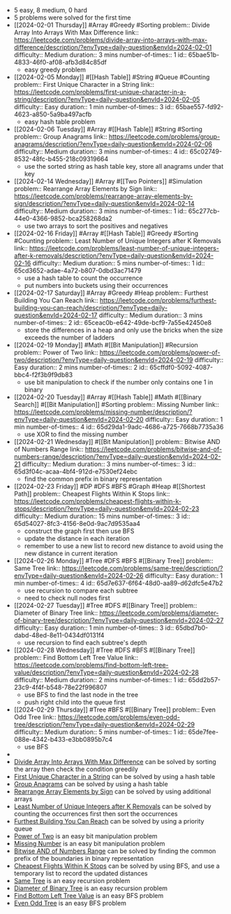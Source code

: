 - 5 easy, 8 medium, 0 hard
- 5 problems were solved for the first time
- [[2024-02-01 Thursday]] #Array #Greedy #Sorting 
  problem:: Divide Array Into Arrays With Max Difference
  link:: https://leetcode.com/problems/divide-array-into-arrays-with-max-difference/description/?envType=daily-question&envId=2024-02-01
  difficulty:: Medium
  duration:: 3 mins
  number-of-times:: 1
  id:: 65bae51b-4833-46f0-af08-afb3d84c85df
	- easy greedy problem
- [[2024-02-05 Monday]] #[[Hash Table]] #String #Queue #Counting 
  problem:: First Unique Character in a String
  link:: https://leetcode.com/problems/first-unique-character-in-a-string/description/?envType=daily-question&envId=2024-02-05
  difficulty:: Easy
  duration:: 1 min
  number-of-times:: 3
  id:: 65bae557-fd92-4623-a850-5a9ba497acfb
	- easy hash table problem
- [[2024-02-06 Tuesday]] #Array #[[Hash Table]] #String #Sorting 
  problem:: Group Anagrams
  link:: https://leetcode.com/problems/group-anagrams/description/?envType=daily-question&envId=2024-02-06
  difficulty:: Medium
  duration:: 3 mins
  number-of-times:: 4
  id:: 65c02749-8532-48fc-b455-218c09319664
	- use the sorted string as hash table key, store all anagrams under that key
- [[2024-02-14 Wednesday]] #Array #[[Two Pointers]] #Simulation 
  problem:: Rearrange Array Elements by Sign
  link:: https://leetcode.com/problems/rearrange-array-elements-by-sign/description/?envType=daily-question&envId=2024-02-14
  difficulty:: Medium
  duration:: 3 mins
  number-of-times:: 1
  id:: 65c277cb-44e0-4366-9852-bca258268da2
	- use two arrays to sort the positives and negatives
- [[2024-02-16 Friday]] #Array #[[Hash Table]] #Greedy #Sorting #Counting 
  problem:: Least Number of Unique Integers after K Removals
  link:: https://leetcode.com/problems/least-number-of-unique-integers-after-k-removals/description/?envType=daily-question&envId=2024-02-16
  difficulty:: Medium
  duration:: 5 mins
  number-of-times:: 1
  id:: 65cd3652-adae-4a72-b807-0dbd3ac71479
	- use a hash table to count the occurrence
	- put numbers into buckets using their occurrences
- [[2024-02-17 Saturday]] #Array #Greedy #Heap 
  problem:: Furthest Building You Can Reach
  link:: https://leetcode.com/problems/furthest-building-you-can-reach/description/?envType=daily-question&envId=2024-02-17
  difficulty:: Medium
  duration:: 3 mins
  number-of-times:: 2
  id:: 65ceac0b-e642-49de-bcf9-7a55e42450e8
	- store the differences in a heap and only use the bricks when the size exceeds the number of ladders
- [[2024-02-19 Monday]] #Math #[[Bit Manipulation]] #Recursion 
  problem:: Power of Two
  link:: https://leetcode.com/problems/power-of-two/description/?envType=daily-question&envId=2024-02-19
  difficulty:: Easy
  duration:: 2 mins
  number-of-times:: 2
  id:: 65cffdf0-5092-4087-bbc4-f2f3b9f9db83
	- use bit manipulation to check if the number only contains one 1 in binary
- [[2024-02-20 Tuesday]] #Array #[[Hash Table]] #Math #[[Binary Search]] #[[Bit Manipulation]] #Sorting 
  problem:: Missing Number
  link:: https://leetcode.com/problems/missing-number/description/?envType=daily-question&envId=2024-02-20
  difficulty:: Easy
  duration:: 1 min
  number-of-times:: 4
  id:: 65d29da1-9adc-4686-a725-7668b7735a36
	- use XOR to find the missing number
- [[2024-02-21 Wednesday]] #[[Bit Manipulation]] 
  problem:: Bitwise AND of Numbers Range
  link:: https://leetcode.com/problems/bitwise-and-of-numbers-range/description/?envType=daily-question&envId=2024-02-21
  difficulty:: Medium
  duration:: 3 mins
  number-of-times:: 3
  id:: 65d3f04c-acaa-4bf4-912d-e7530ef24ebc
	- find the common prefix in binary representation
- [[2024-02-23 Friday]] #DP #DFS #BFS #Graph #Heap #[[Shortest Path]] 
  problem:: Cheapest Flights Within K Stops
  link:: https://leetcode.com/problems/cheapest-flights-within-k-stops/description/?envType=daily-question&envId=2024-02-23
  difficulty:: Medium
  duration:: 15 mins
  number-of-times:: 3
  id:: 65d54027-8fc3-4156-8e0d-9ac7d9535aa4
	- construct the graph first then use BFS
	- update the distance in each iteration
	- remember to use a new list to record new distance to avoid using the new distance in current iteration
- [[2024-02-26 Monday]] #Tree #DFS #BFS #[[Binary Tree]] 
  problem:: Same Tree
  link:: https://leetcode.com/problems/same-tree/description/?envType=daily-question&envId=2024-02-26
  difficulty:: Easy
  duration:: 1 min
  number-of-times:: 4
  id:: 65d7e637-6f64-48d0-aa89-d62dfc5e47b2
	- use recursion to compare each subtree
	- need to check null nodes first
- [[2024-02-27 Tuesday]] #Tree #DFS #[[Binary Tree]] 
  problem:: Diameter of Binary Tree
  link:: https://leetcode.com/problems/diameter-of-binary-tree/description/?envType=daily-question&envId=2024-02-27
  difficulty:: Easy
  duration:: 1 min
  number-of-times:: 3
  id:: 65dbd7b0-dabd-48ed-8e11-0434df0131f4
	- use recursion to find each subtree's depth
- [[2024-02-28 Wednesday]] #Tree #DFS #BFS #[[Binary Tree]] 
  problem:: Find Bottom Left Tree Value
  link:: https://leetcode.com/problems/find-bottom-left-tree-value/description/?envType=daily-question&envId=2024-02-28
  difficulty:: Medium
  duration:: 2 mins
  number-of-times:: 1
  id:: 65dd2b57-23c9-4f4f-b548-78e22f996807
	- use BFS to find the last node in the tree
	- push right child into the queue first
- [[2024-02-29 Thursday]] #Tree #BFS #[[Binary Tree]] 
  problem:: Even Odd Tree
  link:: https://leetcode.com/problems/even-odd-tree/description/?envType=daily-question&envId=2024-02-29
  difficulty:: Medium
  duration:: 5 mins
  number-of-times:: 1
  id:: 65de7fee-088e-4342-b433-e3bb0895b7c4
	- use BFS
-
- [Divide Array Into Arrays With Max Difference](((65bae51b-4833-46f0-af08-afb3d84c85df))) can be solved by sorting the array then check the condition greedily
- [First Unique Character in a String](((65bae557-fd92-4623-a850-5a9ba497acfb))) can be solved by using a hash table
- [Group Anagrams](((65c02749-8532-48fc-b455-218c09319664))) can be solved by using a hash table
- [Rearrange Array Elements by Sign](((65c277cb-44e0-4366-9852-bca258268da2))) can be solved by using additional arrays
- [Least Number of Unique Integers after K Removals](((65cd3652-adae-4a72-b807-0dbd3ac71479))) can be solved by counting the occurrences first then sort the occurrences
- [Furthest Building You Can Reach](((65ceac0b-e642-49de-bcf9-7a55e42450e8))) can be solved by using a priority queue
- [Power of Two](((65cffdf0-5092-4087-bbc4-f2f3b9f9db83))) is an easy bit manipulation problem
- [Missing Number](((65d29da1-9adc-4686-a725-7668b7735a36))) is an easy bit manipulation problem
- [Bitwise AND of Numbers Range](((65d3f04c-acaa-4bf4-912d-e7530ef24ebc))) can be solved by finding the common prefix of the boundaries in binary representation
- [Cheapest Flights Within K Stops](((65d54027-8fc3-4156-8e0d-9ac7d9535aa4))) can be solved by using BFS, and use a temporary list to record the updated distances
- [Same Tree](((65d7e637-6f64-48d0-aa89-d62dfc5e47b2))) is an easy recursion problem
- [Diameter of Binary Tree](((65dbd7b0-dabd-48ed-8e11-0434df0131f4))) is an easy recursion problem
- [Find Bottom Left Tree Value](((65dd2b57-23c9-4f4f-b548-78e22f996807))) is an easy BFS problem
- [Even Odd Tree](((65de7fee-088e-4342-b433-e3bb0895b7c4))) is an easy BFS problem